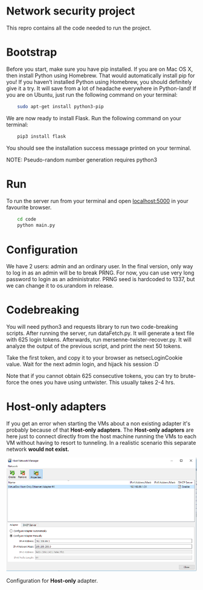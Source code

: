 # Network security project
This repro contains all the code needed to run the project.

# Bootstrap
Before you start, make sure you have pip installed. If you are on Mac OS X, then install Python using Homebrew. That would automatically install pip for you! If you haven’t installed Python using Homebrew, you should definitely give it a try. It will save from a lot of headache everywhere in Python-land! If you are on Ubuntu, just run the following command on your terminal:

```bash
    sudo apt-get install python3-pip
```
We are now ready to install Flask. Run the following command on your terminal:
```bash
    pip3 install flask
```
You should see the installation success message printed on your terminal.

NOTE: Pseudo-random number generation requires python3

# Run
To run the server run from your terminal and open [localhost:5000](localhost:5000 "") in your favourite browser.
```bash
    cd code
    python main.py
```

# Configuration
We have 2 users: admin and an ordinary user. In the final version, only way to log in as an admin will be to break PRNG. For now, you can use very long password to login as an administrator.
PRNG seed is hardcoded to 1337, but we can change it to os.urandom in release.


# Codebreaking
You will need python3 and requests library to run two code-breaking scripts. After running the server, run dataFetch.py. It will generate a text file with 625 login tokens. Afterwards, run mersenne-twister-recover.py. It will analyze the output of the previous script, and print the next 50 tokens.

Take the first token, and copy it to your browser as netsecLoginCookie value. Wait for the next admin login, and hijack his session :D

Note that if you cannot obtain 625 consecutive tokens, you can try to brute-force the ones you have using untwister. This usually takes 2-4 hrs.



# Host-only adapters

If you get an error when starting the VMs about a non existing adapter it's probably because of that **Host-only adapters**. The **Host-only adapters** are here just to connect directly from the host machine running the VMs to each VM without having to resort to tunneling. In a realistic scenario this separate network **would not exist.**



![configure](host-only.png)

Configuration for **Host-only** adapter.

